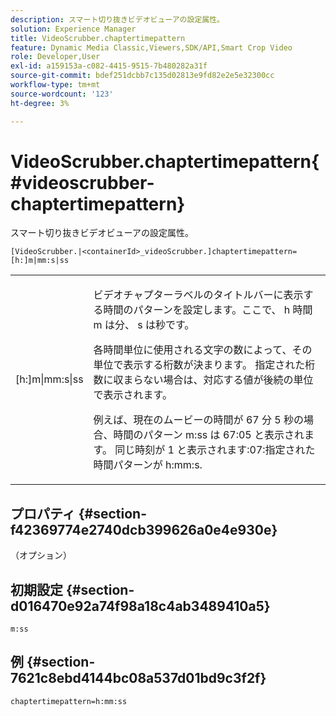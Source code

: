 ```yaml
---
description: スマート切り抜きビデオビューアの設定属性。
solution: Experience Manager
title: VideoScrubber.chaptertimepattern
feature: Dynamic Media Classic,Viewers,SDK/API,Smart Crop Video
role: Developer,User
exl-id: a159153a-c082-4415-9515-7b480282a31f
source-git-commit: bdef251dcbb7c135d02813e9fd82e2e5e32300cc
workflow-type: tm+mt
source-wordcount: '123'
ht-degree: 3%

---
```


# VideoScrubber.chaptertimepattern{#videoscrubber-chaptertimepattern}

スマート切り抜きビデオビューアの設定属性。

`[VideoScrubber.|<containerId>_videoScrubber.]chaptertimepattern=[h:]m|mm:s|ss`

<table id="table_C616483932C2482CA9794DDD7313FD7C"> 
 <tbody> 
  <tr> 
   <td colname="col1"> <p> <span class="codeph"> [h:]m|mm:s|ss</span> </p> </td> 
   <td colname="col2"> <p> ビデオチャプターラベルのタイトルバーに表示する時間のパターンを設定します。ここで、 <span class="codeph"> h</span> 時間 <span class="codeph"> m</span> は分、 <span class="codeph"> s</span> は秒です。 </p> <p>各時間単位に使用される文字の数によって、その単位で表示する桁数が決まります。 指定された桁数に収まらない場合は、対応する値が後続の単位で表示されます。 </p> <p>例えば、現在のムービーの時間が 67 分 5 秒の場合、時間のパターン <span class="codeph"> m:ss</span> は 67:05 と表示されます。 同じ時刻が 1 と表示されます:07:指定された時間パターンが <span class="codeph"> h:mm:s</span>. </p> </td> 
  </tr> 
 </tbody> 
</table>

## プロパティ {#section-f42369774e2740dcb399626a0e4e930e}

（オプション）

## 初期設定 {#section-d016470e92a74f98a18c4ab3489410a5}

`m:ss`

## 例 {#section-7621c8ebd4144bc08a537d01bd9c3f2f}

```
chaptertimepattern=h:mm:ss
```
